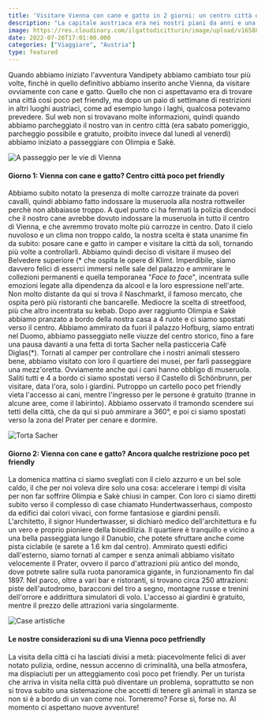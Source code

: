 ```yaml
---
title: 'Visitare Vienna con cane e gatto in 2 giorni: un centro città decisamente poco pet friendly' 
description: "La capitale austriaca era nei nostri piani da anni e una visita era d'obbligo nel magico tour Vandipety."
image: https://res.cloudinary.com/ilgattodicitturin/image/upload/v1658858589/Articoli/vienna_1_kzuowu.jpg
date: 2022-07-26T17:01:00.000
categories: ["Viaggiare", "Austria"]
type: featured
---
```

Quando abbiamo iniziato l'avventura Vandipety abbiamo cambiato tour più volte, finchè in quello definitivo abbiamo inserito anche Vienna, da visitare ovviamente con cane e gatto. 
Quello che non ci aspettavamo era di trovare una città così poco pet friendly, ma dopo un paio di settimane di restrizioni in altri luoghi austriaci, come ad esempio lungo i laghi, qualcosa potevamo prevedere.
Sul web non si trovavano molte informazioni, quindi quando abbiamo parcheggiato il nostro van in centro città (era sabato pomeriggio, parcheggio possibile e gratuito, proibito invece dal lunedi al venerdì) abbiamo iniziato a passeggiare con Olimpia e Sakè.

![A passeggio per le vie di Vienna](https://res.cloudinary.com/ilgattodicitturin/image/upload/v1658858589/Articoli/vienna_2_ylelvr.jpg)

#### Giorno 1: Vienna con cane e gatto? Centro città poco pet friendly
 
Abbiamo subito notato la presenza di molte carrozze trainate da poveri cavalli, quindi abbiamo fatto indossare la museruola alla nostra rottweiler perchè non abbaiasse troppo. A quel punto ci ha fermati la polizia dicendoci che il nostro cane avrebbe dovuto indossare la museruola in tutto il centro di Vienna, e che avremmo trovato molte più carrozze in centro. Dato il cielo nuvoloso e un clima non troppo caldo, la nostra scelta è stata unanime fin da subito: posare cane e gatto in camper e visitare la città da soli, tornando più volte a controllarli. 
Abbiamo quindi deciso di visitare il museo del Belvedere superiore (* che ospita le opere di Klimt. Imperdibile, siamo davvero felici di esserci immersi nelle sale del palazzo e ammirare le collezioni permanenti e quella temporanea "*Face to face*", incentrata sulle emozioni legate alla dipendenza da alcool e la loro espressione nell'arte. Non molto distante da qui si trova il Naschmarkt, il famoso mercato, che ospita però più ristoranti che bancarelle. Mediocre la scelta di streetfood, più che altro incentrata su kebab.
Dopo aver raggiunto Olimpia e Sakè abbiamo pranzato a bordo della nostra casa a 4 ruote e ci siamo spostati verso il centro. Abbiamo ammirato da fuori il palazzo Hofburg, siamo entrati nel Duomo, abbiamo passeggiato nelle viuzze del centro storico, fino a fare una pausa davanti a una fetta di torta Sacher nella pasticceria Cafè Diglas(*). 
Tornati al camper per controllare che i nostri animali stessero bene, abbiamo visitato con loro il quartiere dei musei, per farli passeggiare una mezz'oretta. Ovviamente anche qui i cani hanno obbligo di museruola.
Saliti tutti e 4 a bordo ci siamo spostati verso il Castello di Schönbrunn, per visitare, data l'ora, solo i giardini. Putroppo un cartello poco pet friendly vieta l'accesso ai cani, mentre l'ingresso per le persone è gratuito (tranne in alcune aree, come il labirinto). Abbiamo osservato il tramondo scendere sui tetti della città, che da qui si può ammirare a 360°, e poi ci siamo spostati verso la zona del Prater per cenare e dormire.

![Torta Sacher](https://res.cloudinary.com/ilgattodicitturin/image/upload/v1658858581/Articoli/vienna_3_rldu0j.jpg)

#### Giorno 2: Vienna con cane e gatto? Ancora qualche restrizione poco pet friendly 

La domenica mattina ci siamo svegliati con il cielo azzurro e un bel sole caldo, il che per noi voleva dire solo una cosa: accelerare i tempi di visita per non far soffrire Olimpia e Sakè chiusi in camper. Con loro ci siamo diretti subito verso il complesso di case chiamato Hundertwasserhaus, composto da edifici dai colori vivaci, con forme fantasiose e giardini pensili. L'architetto, il signor Hundertwasser, si dichiarò medico dell'architettura e fu un vero e proprio pioniere della bioedilizia. Il quartiere è tranquillo e vicino a una bella passeggiata lungo il Danubio, che potete sfruttare anche come pista ciclabile (e sarete a 1.6 km dal centro). Ammirato questi edifici dall'esterno, siamo tornati al camper e senza animali abbiamo visitato velocemente il Prater, ovvero il parco d'attrazioni più antico del mondo, dove potrete salire sulla ruota panoramica gigante, in funzionamento fin dal 1897. Nel parco, oltre a vari bar e ristoranti, si trovano circa 250 attrazioni: piste dell'autodromo, baracconi del tiro a segno, montagne russe e trenini dell'orrore e addirittura simulatori di volo. L'accesso ai giardini è gratuito, mentre il prezzo delle attrazioni varia singolarmente.

![Case artistiche](https://res.cloudinary.com/ilgattodicitturin/image/upload/v1658858582/Articoli/vienna_4_iubvyu.jpg)

#### Le nostre considerazioni su di una Vienna poco petfriendly

La visita della città ci ha lasciati divisi a metà: piacevolmente felici di aver notato pulizia, ordine, nessun accenno di criminalità, una bella atmosfera, ma dispiaciuti per un atteggiamento così poco pet friendly. Per un turista che arriva in visita nella città può diventare un problema, soprattutto se non si trova subito una sistemazione che accetti di tenere gli animali in stanza se non si è a bordo di un van come noi. 
Torneremo? Forse sì, forse no.
Al momento ci aspettano nuove avventure! 



